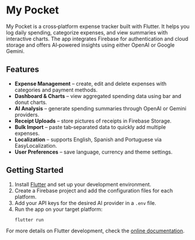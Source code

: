 # My Pocket

My Pocket is a cross‑platform expense tracker built with Flutter. It helps you log daily spending, categorize expenses, and view summaries with interactive charts. The app integrates Firebase for authentication and cloud storage and offers AI‑powered insights using either OpenAI or Google Gemini.

## Features

- **Expense Management** – create, edit and delete expenses with categories and payment methods.
- **Dashboard & Charts** – view aggregated spending data using bar and donut charts.
- **AI Analysis** – generate spending summaries through OpenAI or Gemini providers.
- **Receipt Uploads** – store pictures of receipts in Firebase Storage.
- **Bulk Import** – paste tab‑separated data to quickly add multiple expenses.
- **Localization** – supports English, Spanish and Portuguese via EasyLocalization.
- **User Preferences** – save language, currency and theme settings.

## Getting Started

1. Install [Flutter](https://docs.flutter.dev/get-started/install) and set up your development environment.
2. Create a Firebase project and add the configuration files for each platform.
3. Add your API keys for the desired AI provider in a `.env` file.
4. Run the app on your target platform:
   ```
   flutter run
   ```

For more details on Flutter development, check the [online documentation](https://docs.flutter.dev/).
